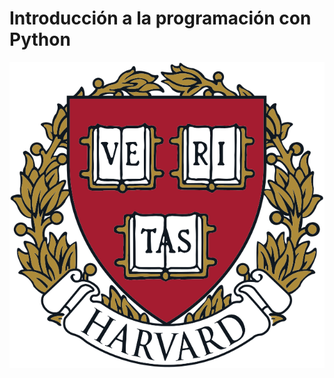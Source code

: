 # Introducción a la programación con Python
![](https://github.com/jm-quintas/IntroductionProgrammingPython/blob/main/Img/Harvard_University_coat_of_arms.svg)
